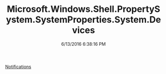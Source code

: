 ﻿---
title: Microsoft.Windows.Shell.PropertySystem.SystemProperties.System.Devices
date: 6/13/2016 6:38:16 PM
---

[Notifications](T-Microsoft.Windows.Shell.PropertySystem.SystemProperties.System.Devices.Notifications.html)
